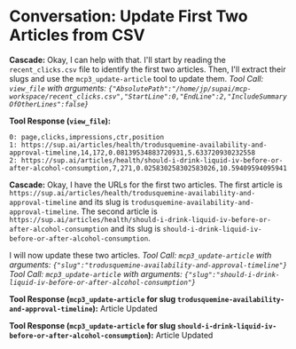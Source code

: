 # Conversation: Update First Two Articles from CSV

**Cascade:** Okay, I can help with that. I'll start by reading the `recent_clicks.csv` file to identify the first two articles. Then, I'll extract their slugs and use the `mcp3_update-article` tool to update them.
*Tool Call: `view_file` with arguments: `{"AbsolutePath":"/home/jp/supai/mcp-workspace/recent_clicks.csv","StartLine":0,"EndLine":2,"IncludeSummaryOfOtherLines":false}`*

**Tool Response (`view_file`):**
```
0: page,clicks,impressions,ctr,position
1: https://sup.ai/articles/health/trodusquemine-availability-and-approval-timeline,14,172,0.08139534883720931,5.633720930232558
2: https://sup.ai/articles/health/should-i-drink-liquid-iv-before-or-after-alcohol-consumption,7,271,0.025830258302583026,10.59409594095941
```

**Cascade:** Okay, I have the URLs for the first two articles.
The first article is `https://sup.ai/articles/health/trodusquemine-availability-and-approval-timeline` and its slug is `trodusquemine-availability-and-approval-timeline`.
The second article is `https://sup.ai/articles/health/should-i-drink-liquid-iv-before-or-after-alcohol-consumption` and its slug is `should-i-drink-liquid-iv-before-or-after-alcohol-consumption`.

I will now update these two articles.
*Tool Call: `mcp3_update-article` with arguments: `{"slug":"trodusquemine-availability-and-approval-timeline"}`*
*Tool Call: `mcp3_update-article` with arguments: `{"slug":"should-i-drink-liquid-iv-before-or-after-alcohol-consumption"}`*

**Tool Response (`mcp3_update-article` for slug `trodusquemine-availability-and-approval-timeline`):**
Article Updated

**Tool Response (`mcp3_update-article` for slug `should-i-drink-liquid-iv-before-or-after-alcohol-consumption`):**
Article Updated
